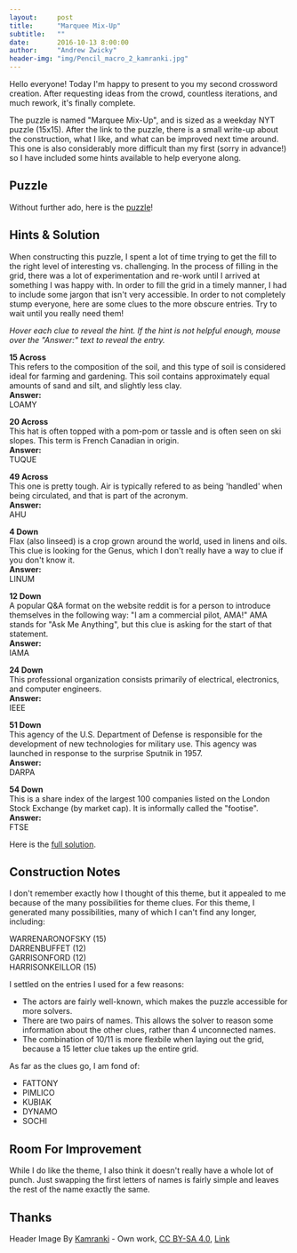 ```yaml
---
layout:     post
title:      "Marquee Mix-Up"
subtitle:   ""
date:       2016-10-13 8:00:00
author:     "Andrew Zwicky"
header-img: "img/Pencil_macro_2_kamranki.jpg"
---
```


<p>Hello everyone! Today I'm happy to present to you my second crossword creation.  After requesting ideas from the crowd, countless iterations, and much rework, it's finally complete.</p>

<p>The puzzle is named "Marquee Mix-Up", and is sized as a weekday NYT puzzle (15x15).  After the link to the puzzle, there is a small write-up about the construction, what I like, and what can be improved next time around.  This one is also considerably more difficult than my first (sorry in advance!) so I have included some hints available to help everyone along.</p>
<!--break-->

<h2 class="section-heading">Puzzle</h2>
<p>Without further ado, here is the <a href="{{ site.url }}assets/MarqueeMixUp_Puzzle.pdf">puzzle</a>!</p>

<h2 class="section-heading">Hints & Solution</h2>
<p>When constructing this puzzle, I spent a lot of time trying to get the fill to the right level of interesting vs. challenging.  In the process of filling in the grid, there was a lot of experimentation and re-work until I arrived at something I was happy with.  In order to fill the grid in a timely manner, I had to include some jargon that isn't very accessible.  In order to not completely stump everyone, here are some clues to the more obscure entries.  Try to wait until you really need them!</p>
<p><i>Hover each clue to reveal the hint.  If the hint is not helpful enough, mouse over the "Answer:" text to reveal the entry.</i></p>

<p><div style="display: inline-block;" class='hov' id='15A'><b>15 Across</b></div>
<div id='15Arev' class='hovcontent'>This refers to the composition of the soil, and this type of soil is considered ideal for farming and gardening.  This soil contains approximately equal amounts of sand and silt, and slightly less clay.
<br>
<div style="display: inline-block;" class='hov' id='15AA'><b>Answer:</b></div>
<div id='15AArev' class='hovcontent'>LOAMY</div></div></p>

<p><div style="display: inline-block;" class='hov' id='20A'><b>20 Across</b></div>
<div id='20Arev' class='hovcontent'>This hat is often topped with a pom-pom or tassle and is often seen on ski slopes.  This term is French Canadian in origin.
<br>
<div style="display: inline-block;" class='hov' id='20AA'><b>Answer:</b></div>
<div id='20AArev' class='hovcontent'>TUQUE</div></div></p>

<p><div style="display: inline-block;" class='hov' id='49A'><b>49 Across</b></div>
<div id='49Arev' class='hovcontent'>This one is pretty tough.  Air is typically refered to as being 'handled' when being circulated, and that is part of the acronym.
<br>
<div style="display: inline-block;" class='hov' id='49AA'><b>Answer:</b></div>
<div id='49AArev' class='hovcontent'>AHU</div></div></p>

<p><div style="display: inline-block;" class='hov' id='4D'><b>4 Down</b></div>
<div id='4Drev' class='hovcontent'>Flax (also linseed) is a crop grown around the world, used in linens and oils.  This clue is looking for the Genus, which I don't really have a way to clue if you don't know it.
<br>
<div style="display: inline-block;" class='hov' id='4DA'><b>Answer:</b></div>
<div id='4DArev' class='hovcontent'>LINUM</div></div></p>

<p><div style="display: inline-block;" class='hov' id='12D'><b>12 Down</b></div>
<div id='12Drev' class='hovcontent'>A popular Q&A format on the website reddit is for a person to introduce themselves in the following way: "I am a commercial pilot, AMA!"  AMA stands for "Ask Me Anything", but this clue is asking for the start of that statement.
<br>
<div style="display: inline-block;" class='hov' id='12DA'><b>Answer:</b></div>
<div id='12DArev' class='hovcontent'>IAMA</div></div></p>

<p><div style="display: inline-block;" class='hov' id='24D'><b>24 Down</b></div>
<div id='24Drev' class='hovcontent'>This professional organization consists primarily of electrical, electronics, and computer engineers.
<br>
<div style="display: inline-block;" class='hov' id='24DA'><b>Answer:</b></div>
<div id='24DArev' class='hovcontent'>IEEE</div></div></p>

<p><div style="display: inline-block;" class='hov' id='51D'><b>51 Down</b></div>
<div id='51Drev' class='hovcontent'>This agency of the U.S. Department of Defense is responsible for the development of new technologies for military use.  This agency was launched in response to the surprise Sputnik in 1957.
<br>
<div style="display: inline-block;" class='hov' id='51DA'><b>Answer:</b></div>
<div id='51DArev' class='hovcontent'>DARPA</div></div></p>

<p><div style="display: inline-block;" class='hov' id='54D'><b>54 Down</b></div>
<div id='54Drev' class='hovcontent'>This is a share index of the largest 100 companies listed on the London Stock Exchange (by market cap).  It is informally called the "footise".
<br>
<div style="display: inline-block;" class='hov' id='54DA'><b>Answer:</b></div>
<div id='54DArev' class='hovcontent'>FTSE</div></div></p>

<p>Here is the <a href="{{ site.url }}assets/MarqueeMixUp_Solution.pdf">full solution</a>.</p>

<h2 class="section-heading">Construction Notes</h2>
<p>I don't remember exactly how I thought of this theme, but it appealed to me because of the many possibilities for theme clues.  For this theme, I generated many possibilities, many of which I can't find any longer, including:</p>
WARRENARONOFSKY (15)<br>
DARRENBUFFET (12)<br>
GARRISONFORD (12)<br>
HARRISONKEILLOR (15)<br>

<p>I settled on the entries I used for a few reasons:
<ul> 
<li>The actors are fairly well-known, which makes the puzzle accessible for more solvers.</li>
<li>There are two pairs of names.  This allows the solver to reason some information about the other clues, rather than 4 unconnected names.</li>
<li>The combination of 10/11 is more flexbile when laying out the grid, because a 15 letter clue takes up the entire grid.</li>
</ul></p>

<p>As far as the clues go, I am fond of:
<ul>
<li>FATTONY</li>
<li>PIMLICO</li>
<li>KUBIAK</li>
<li>DYNAMO</li>
<li>SOCHI</li>
</ul></p>


<h2 class="section-heading">Room For Improvement</h2>
<p>While I do like the theme, I also think it doesn't really have a whole lot of punch.  Just swapping the first letters of names is fairly simple and leaves the rest of the name exactly the same.</p>

<h2 class="section-heading">Thanks</h2>
<p></p>

Header Image By <a href="//commons.wikimedia.org/wiki/User:Kamranki" title="User:Kamranki">Kamranki</a> - <span class="int-own-work" lang="en">Own work</span>, <a href="http://creativecommons.org/licenses/by-sa/4.0" title="Creative Commons Attribution-Share Alike 4.0">CC BY-SA 4.0</a>, <a href="https://commons.wikimedia.org/w/index.php?curid=44110847">Link</a>
